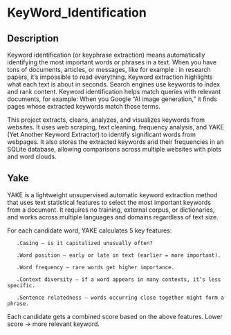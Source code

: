 # KeyWord_Identification


## Description
Keyword identification (or keyphrase extraction) means automatically identifying the most important words or phrases in a text.
When you have tons of documents, articles, or messages, like for example : in research papers, it’s impossible to read everything.
Keyword extraction highlights what each text is about in seconds.
Search engines use keywords to index and rank content.
Keyword identification helps match queries with relevant documents, for example: When you Google “AI image generation,” it finds pages whose extracted keywords match those terms.





This project extracts, cleans, analyzes, and visualizes keywords from websites.
It uses web scraping, text cleaning, frequency analysis, and YAKE (Yet Another Keyword Extractor) to identify significant words from webpages.
It also stores the extracted keywords and their frequencies in an SQLite database, allowing comparisons across multiple websites with plots and word clouds.



## Yake
YAKE is a lightweight unsupervised automatic keyword extraction method that uses text statistical features to select the most important keywords from a document. 
It requires no training, external corpus, or dictionaries, and works across multiple languages and domains regardless of text size.


For each candidate word, YAKE calculates 5 key features:

       .Casing — is it capitalized unusually often?
  
       .Word position — early or late in text (earlier = more important).
  
       .Word frequency — rare words get higher importance.
  
       .Context diversity — if a word appears in many contexts, it’s less specific.
  
       .Sentence relatedness — words occurring close together might form a phrase.

  
  
Each candidate gets a combined score based on the above features. Lower score → more relevant keyword.
